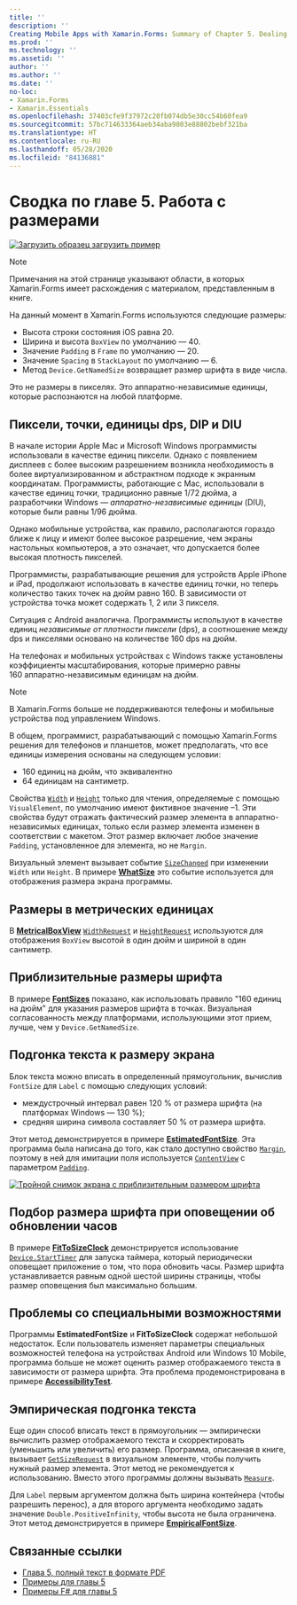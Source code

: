 ```yaml
---
title: ''
description: ''
Creating Mobile Apps with Xamarin.Forms: Summary of Chapter 5. Dealing with sizes''
ms.prod: ''
ms.technology: ''
ms.assetid: ''
author: ''
ms.author: ''
ms.date: ''
no-loc:
- Xamarin.Forms
- Xamarin.Essentials
ms.openlocfilehash: 37403cfe9f37972c20fb074db5e30cc54b60fea9
ms.sourcegitcommit: 57bc714633364aeb34aba9803e88802bebf321ba
ms.translationtype: HT
ms.contentlocale: ru-RU
ms.lasthandoff: 05/28/2020
ms.locfileid: "84136881"
---
```

# <a name="summary-of-chapter-5-dealing-with-sizes"></a>Сводка по главе 5. Работа с размерами

[![Загрузить образец](~/media/shared/download.png) загрузить пример](https://github.com/xamarin/xamarin-forms-book-samples/tree/master/Chapter05)

> [!NOTE]
> Примечания на этой странице указывают области, в которых Xamarin.Forms имеет расхождения с материалом, представленным в книге.

На данный момент в Xamarin.Forms используются следующие размеры:

- Высота строки состояния iOS равна 20.
- Ширина и высота `BoxView` по умолчанию — 40.
- Значение `Padding` в `Frame` по умолчанию — 20.
- Значение `Spacing` в `StackLayout` по умолчанию — 6.
- Метод `Device.GetNamedSize` возвращает размер шрифта в виде числа.

Это не размеры в пикселях. Это аппаратно-независимые единицы, которые распознаются на любой платформе.

## <a name="pixels-points-dps-dips-and-dius"></a>Пиксели, точки, единицы dps, DIP и DIU

В начале истории Apple Mac и Microsoft Windows программисты использовали в качестве единиц пиксели. Однако с появлением дисплеев с более высоким разрешением возникла необходимость в более виртуализированном и абстрактном подходе к экранным координатам. Программисты, работающие с Mac, использовали в качестве единиц *точки*, традиционно равные 1/72 дюйма, а разработчики Windows — *аппаратно-независимые единицы* (DIU), которые были равны 1/96 дюйма.

Однако мобильные устройства, как правило, располагаются гораздо ближе к лицу и имеют более высокое разрешение, чем экраны настольных компьютеров, а это означает, что допускается более высокая плотность пикселей.

Программисты, разрабатывающие решения для устройств Apple iPhone и iPad, продолжают использовать в качестве единиц *точки*, но теперь количество таких точек на дюйм равно 160. В зависимости от устройства точка может содержать 1, 2 или 3 пикселя.

Ситуация с Android аналогична. Программисты используют в качестве единиц *независимые от плотности пиксели* (dps), а соотношение между dps и пикселями основано на количестве 160 dps на дюйм.

На телефонах и мобильных устройствах с Windows также установлены коэффициенты масштабирования, которые примерно равны 160 аппаратно-независимым единицам на дюйм.

> [!NOTE]
> В Xamarin.Forms больше не поддерживаются телефоны и мобильные устройства под управлением Windows.

В общем, программист, разрабатывающий с помощью Xamarin.Forms решения для телефонов и планшетов, может предполагать, что все единицы измерения основаны на следующем условии:

- 160 единиц на дюйм, что эквивалентно
- 64 единицам на сантиметр.

Свойства [`Width`](xref:Xamarin.Forms.VisualElement.Width) и [`Height`](xref:Xamarin.Forms.VisualElement.Height) только для чтения, определяемые с помощью `VisualElement`, по умолчанию имеют фиктивное значение &ndash;1. Эти свойства будут отражать фактический размер элемента в аппаратно-независимых единицах, только если размер элемента изменен в соответствии с макетом. Этот размер включает любое значение `Padding`, установленное для элемента, но не `Margin`.

Визуальный элемент вызывает событие [`SizeChanged`](xref:Xamarin.Forms.VisualElement.SizeChanged) при изменении `Width` или `Height`. В примере [**WhatSize**](https://github.com/xamarin/xamarin-forms-book-samples/tree/master/Chapter05/WhatSize) это событие используется для отображения размера экрана программы.

## <a name="metrical-sizes"></a>Размеры в метрических единицах

В [**MetricalBoxView**](https://github.com/xamarin/xamarin-forms-book-samples/tree/master/Chapter05/MetricalBoxView) [`WidthRequest`](xref:Xamarin.Forms.VisualElement.WidthRequest) и [`HeightRequest`](xref:Xamarin.Forms.VisualElement.HeightRequest) используются для отображения `BoxView` высотой в один дюйм и шириной в один сантиметр.

## <a name="estimated-font-sizes"></a>Приблизительные размеры шрифта

В примере [**FontSizes**](https://github.com/xamarin/xamarin-forms-book-samples/tree/master/Chapter05/FontSizes) показано, как использовать правило "160 единиц на дюйм" для указания размеров шрифта в точках. Визуальная согласованность между платформами, использующими этот прием, лучше, чем у `Device.GetNamedSize`.

## <a name="fitting-text-to-available-size"></a>Подгонка текста к размеру экрана

Блок текста можно вписать в определенный прямоугольник, вычислив `FontSize` для `Label` с помощью следующих условий:

- междустрочный интервал равен 120 % от размера шрифта (на платформах Windows — 130 %);
- средняя ширина символа составляет 50 % от размера шрифта.

Этот метод демонстрируется в примере [**EstimatedFontSize**](https://github.com/xamarin/xamarin-forms-book-samples/tree/master/Chapter05/EstimatedFontSize). Эта программа была написана до того, как стало доступно свойство [`Margin`](xref:Xamarin.Forms.View.Margin), поэтому в ней для имитации поля используется [`ContentView`](xref:Xamarin.Forms.ContentView) с параметром [`Padding`](xref:Xamarin.Forms.Layout.Padding).

[![Тройной снимок экрана с приблизительным размером шрифта](images/ch05fg07-small.png "Текст, подогнанный к размеру экрана")](images/ch05fg07-large.png#lightbox "Текст, подогнанный к размеру экрана")

## <a name="a-fit-to-size-clock"></a>Подбор размера шрифта при оповещении об обновлении часов

В примере [**FitToSizeClock**](https://github.com/xamarin/xamarin-forms-book-samples/tree/master/Chapter05/FitToSizeClock) демонстрируется использование [`Device.StartTimer`](xref:Xamarin.Forms.Device.StartTimer(System.TimeSpan,System.Func{System.Boolean})) для запуска таймера, который периодически оповещает приложение о том, что пора обновить часы. Размер шрифта устанавливается равным одной шестой ширины страницы, чтобы размер оповещения был максимально большим.

## <a name="accessibility-issues"></a>Проблемы со специальными возможностями

Программы **EstimatedFontSize** и **FitToSizeClock** содержат небольшой недостаток. Если пользователь изменяет параметры специальных возможностей телефона на устройствах Android или Windows 10 Mobile, программа больше не может оценить размер отображаемого текста в зависимости от размера шрифта. Эта проблема продемонстрирована в примере [**AccessibilityTest**](https://github.com/xamarin/xamarin-forms-book-samples/tree/master/Chapter05/AccessibilityTest).

## <a name="empirically-fitting-text"></a>Эмпирическая подгонка текста

Еще один способ вписать текст в прямоугольник — эмпирически вычислить размер отображаемого текста и скорректировать (уменьшить или увеличить) его размер. Программа, описанная в книге, вызывает [`GetSizeRequest`](xref:Xamarin.Forms.VisualElement.GetSizeRequest(System.Double,System.Double)) в визуальном элементе, чтобы получить нужный размер элемента. Этот метод не рекомендуется к использованию. Вместо этого программы должны вызывать [`Measure`](xref:Xamarin.Forms.VisualElement.Measure(System.Double,System.Double,Xamarin.Forms.MeasureFlags)).

Для `Label` первым аргументом должна быть ширина контейнера (чтобы разрешить перенос), а для второго аргумента необходимо задать значение `Double.PositiveInfinity`, чтобы высота не была ограничена. Этот метод демонстрируется в примере [**EmpiricalFontSize**](https://github.com/xamarin/xamarin-forms-book-samples/tree/master/Chapter05/EmpiricalFontSize).

## <a name="related-links"></a>Связанные ссылки

- [Глава 5, полный текст в формате PDF](https://download.xamarin.com/developer/xamarin-forms-book/XamarinFormsBook-Ch05-Apr2016.pdf)
- [Примеры для главы 5](https://github.com/xamarin/xamarin-forms-book-samples/tree/master/Chapter05)
- [Примеры F# для главы 5](https://github.com/xamarin/xamarin-forms-book-samples/tree/master/Chapter05/FS)
